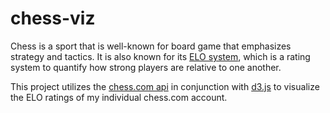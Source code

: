 # chess-viz

Chess is a sport that is well-known for board game that emphasizes strategy and tactics. It is also known for its [ELO system](https://en.wikipedia.org/wiki/Elo_rating_system), which is a rating system to quantify how strong players are relative to one another. 

This project utilizes the [chess.com api](https://www.chess.com/news/view/published-data-api) in conjunction with [d3.js](https://d3js.org/) to visualize the ELO ratings of my individual chess.com account. 
